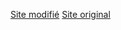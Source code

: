 <a href="Arranged%20website/index.html">Site modifié</a>
<a href="Starting%20website%202/index.html">Site original</a>
